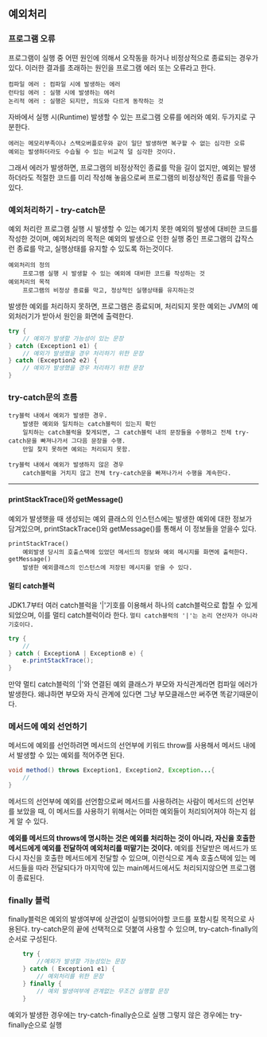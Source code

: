 ## 예외처리
### 프로그램 오류
프로그램이 실행 중 어떤 원인에 의해서 오작동을 하거나 비정상적으로 종료되는 경우가 있다.
이러한 결과를 초래하는 원인을 프로그램 에러 또는 오류라고 한다.
```
컴파일 에러 : 컴파일 시에 발생하는 에러
런타임 에러 : 실행 시에 발생하는 에러
논리적 에러 : 실행은 되지만, 의도와 다르게 동작하는 것
```
자바에서 실행 시(Runtime) 발생할 수 있는 프로그램 오류를 에러와 예외. 두가지로 구분한다.
```
에러는 메모리부족이나 스택오버플로우와 같이 일단 발생하면 복구할 수 없는 심각한 오류 
예외는 발생하더라도 수습될 수 있는 비교적 덜 심각한 것이다.
```
그래서 에러가 발생하면, 프로그램의 비정상적인 종료를 막을 길이 없지만, 예외는 발생하더라도 적절한 코드를 미리 작성해 놓음으로써 프로그램의 비정상적인 종료를 막을수 있다.

### 예외처리하기 - try-catch문
예외 처리란 프로그램 실행 시 발생할 수 있는 예기치 못한 예외의 발생에 대비한 코드를 작성한 것이며, 예외처리의 목적은 예외의 발생으로 인한 실행 중인 프로그램의 갑작스런 종료를 막고, 실행상태를 유지할 수 있도록 하는것이다.

```
예외처리의 정의
    프로그램 실행 시 발생할 수 있는 예외에 대비한 코드를 작성하는 것
예외처리의 목적
    프로그램의 비정상 종료를 막고, 정상적인 실행상태를 유지하는것
```
발생한 예외를 처리하지 못하면, 프로그램은 종료되며, 처리되지 못한 예외는 JVM의 예외처러기가 받아서 원인을 화면에 출력한다.

```java
try {
	// 예외가 발생할 가능성이 있는 문장
} catch (Exception1 e1) {
	// 예외가 발생했을 경우 처리하기 위한 문장
} catch (Exception2 e2) {
	// 예외가 발생했을 경우 처리하기 위한 문장
}
```

### try-catch문의 흐름
```
try블럭 내에서 예외가 발생한 경우.
    발생한 예외와 일치하는 catch블럭이 있는지 확인
    일치하는 catch블럭을 찾게되면, 그 catch블럭 내의 문장들을 수행하고 전체 try-catch문을 빠져나가서 그다음 문장을 수행. 
    만일 찾지 못하면 예외는 처리되지 못함.
    
try블럭 내에서 예외가 발생하지 않은 경우
    catch블럭을 거치지 않고 전체 try-catch문을 빠져나가서 수행을 계속한다.
````

---

#### printStackTrace()와 getMessage()
예외가 발생햇을 때 생성되는 예외 클래스의 인스턴스에는 발생한 예외에 대한 정보가 담겨있으며, printStackTrace()와 getMessage()를 통해서 이 정보들을 얻을수 있다.
```
printStackTrace()
    예외발생 당시의 호출스택에 있었던 메서드의 정보와 예외 메시지를 화면에 출력한다.
getMessage()
    발생한 예외클래스의 인스턴스에 저장된 메시지를 얻을 수 있다.
```

#### 멀티 catch블럭
JDK1.7부터 여러 catch블럭을 '|'기호를 이용해서 하나의 catch블럭으로 합칠 수 있게 되었으며, 이를 멀티 catch블럭이라 한다.
```멀티 catch블럭의 '|'는 논리 연산자가 아니라 기호이다.```

```java
try {
	//
} catch ( ExceptionA | ExceptionB e) {
	e.printStackTrace();
}
```
만약 멀티 catch블럭의 '|'와 연결된 예외 클래스가 부모와 자식관계라면 컴파일 에러가 발생한다.
왜냐하면 부모와 자식 관계에 있다면 그냥 부모클래스만 써주면 똑같기때문이다.

### 메서드에 예외 선언하기
메서드에 예외를 선언하려면 메서드의 선언부에 키워드 throw를 사용해서 메서드 내에서 발생할 수 있는 예외를 적어주면 된다.

```java
void method() throws Exception1, Exception2, Exception...{
	//
}
```
메서드의 선언부에 예외를 선언함으로써 메서드를 사용하려는 사람이 메서드의 선언부를 보았을 때, 이 메서드를 사용하기 위해서는 어떠한 예외들이 처리되어져야 하는지 쉽게 알 수 있다.

**예외를 메서드의 throws에 명시하는 것은 예외를 처리하는 것이 아니라, 자신을 호출한 메서드에게 예외를 전달하여 예외처리를 떠맡기는 것이다.**
예외를 전달받은 메서드가 또다시 자신을 호출한 메서드에게 전달할 수 있으며, 이런식으로 계속 호출스택에 있는 메서드들을 따라 전달되다가 마지막에 있는 main메서드에서도 처리되지않으면 프로그램이 종료된다.

### finally 블럭
finally블럭은 예외의 발생여부에 상관없이 실행되어야할 코드를 포함시킬 목적으로 사용된다.
try-catch문의 끝에 선택적으로 덧붙여 사용할 수 있으며, try-catch-finally의 순서로 구성된다.
```java
    try {
		//예외가 발생할 가능성있는 문장
    } catch ( Exception1 e1) {
    	// 예외처리를 위한 문장
    } finally {
    	// 예외 발생여부에 관계없는 무조건 실행할 문장
    }
```
예외가 발생한 경우에는 try-catch-finally순으로 실행
그렇지 않은 경우에는 try-finally순으로 실행



